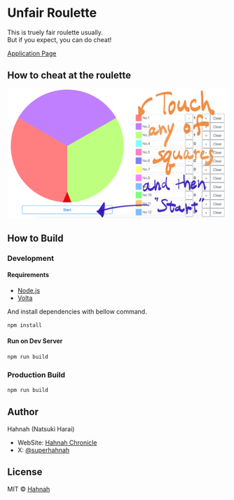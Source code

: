 # Unfair Roulette

This is truely fair roulette usually.  
But if you expect, you can do cheat!

[Application Page](https://hahnah.github.io/fair-roulette/)

## How to cheat at the roulette

![screenshot](screenshot.png)

## How to Build

### Development

#### Requirements

- [Node.js](https://nodejs.org/)
- [Volta](https://volta.sh/)

And install dependencies with bellow command.

```bash
npm install
```

#### Run on Dev Server

```bash
npm run build
```

### Production Build

```bash
npm run build
```

## Author

Hahnah (Natsuki Harai)

- WebSite: [Hahnah Chronicle](https://hahnah.github.io)
- X: [@superhahnah](https://twitter.com/superhahnah)

## License

MIT © [Hahnah](https://superhahnah.com)
